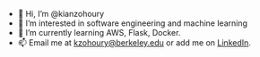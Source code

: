 - 👋 Hi, I’m @kianzohoury
- 👀 I’m interested in software engineering and machine learning 
- 🌱 I’m currently learning AWS, Flask, Docker.
- 📫 Email me at kzohoury@berkeley.edu or add me on [LinkedIn](https://www.linkedin.com/in/kianzohoury/).

<!---
kianzohoury/kianzohoury is a ✨ special ✨ repository because its `README.md` (this file) appears on your GitHub profile.
You can click the Preview link to take a look at your changes.
--->
